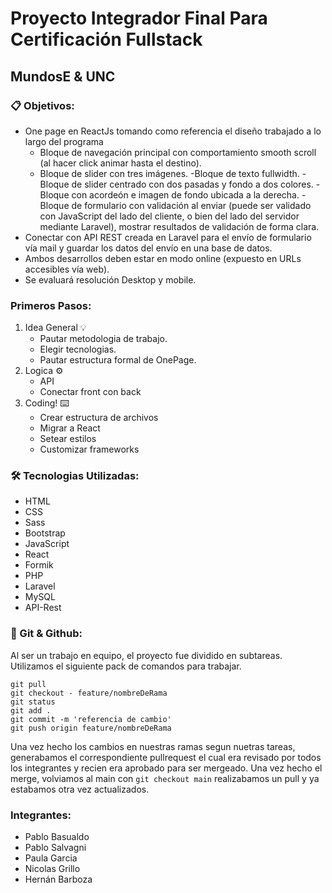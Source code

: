 # Proyecto Integrador Final Para Certificación Fullstack
## MundosE & UNC
### 📋 Objetivos:
- One page en ReactJs tomando como referencia el diseño trabajado a lo largo del programa
    - Bloque de navegación principal con comportamiento smooth scroll (al hacer click animar hasta el destino).
    - Bloque de slider con tres imágenes.
    -Bloque de texto fullwidth.
    -Bloque de slider centrado con dos pasadas y fondo a dos colores.
    -Bloque con acordeón e imagen de fondo ubicada a la derecha.
    -Bloque de formulario con validación al enviar (puede ser validado con JavaScript del lado del cliente, o bien del lado del servidor mediante Laravel), mostrar resultados de validación de forma clara.
- Conectar con API REST creada en Laravel para el envío de formulario vía mail y guardar los datos del envío en una base de datos.
- Ambos desarrollos deben estar en modo online (expuesto en URLs accesibles vía web).
- Se evaluará resolución Desktop y mobile.
### Primeros Pasos: 
1. Idea General 💡
    - Pautar metodologia de trabajo.
    - Elegir tecnologias.
    - Pautar estructura formal de OnePage.
2. Logica ⚙️
    - API
    - Conectar front con back
3. Coding! ⌨️
    - Crear estructura de archivos
    - Migrar a React 
    - Setear estilos
    - Customizar frameworks
### 🛠️ Tecnologias Utilizadas:
- HTML
- CSS
- Sass
- Bootstrap
- JavaScript
- React
- Formik
- PHP
- Laravel
- MySQL
- API-Rest
### 🔧 Git & Github:
Al ser un trabajo en equipo, el proyecto fue dividido en subtareas. Utilizamos el siguiente pack de comandos para trabajar.
```  
git pull
git checkout - feature/nombreDeRama
git status
git add .
git commit -m 'referencia de cambio'
git push origin feature/nombreDeRama
```
Una vez hecho los cambios en nuestras ramas segun nuetras tareas, generabamos el correspondiente pullrequest el cual era revisado por todos los integrantes y recien era aprobado para ser mergeado. Una vez hecho el merge, volviamos al main con `git checkout main` realizabamos un pull y ya estabamos otra vez actualizados.

### Integrantes:
- Pablo Basualdo
- Pablo Salvagni
- Paula Garcia
- Nicolas Grillo
- Hernán Barboza
